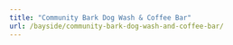 ```yaml
---
title: "Community Bark Dog Wash & Coffee Bar"
url: /bayside/community-bark-dog-wash-and-coffee-bar/
---
```

